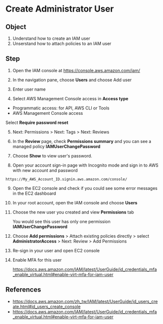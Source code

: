 # Create Administrator User

## Object

1. Understand how to create an IAM user
2. Unserstand how to attach policies to an IAM user

## Step

1. Open the IAM console at https://console.aws.amazon.com/iam/

2. In the navigation pane, choose **Users** and choose Add user

3. Enter user name 

4. Select AWS Management Console access in **Access type**

  - Programmatic access: for API, AWS CLI or Tools
  - AWS Management Console access

  Select **Require password reset**

5. Next: Permissions > Next: Tags > Next: Reviews

6. In the **Review** page, check **Permissions summary** and you can see a managed policy **IAMUserChangePassword**

7. Choose **Show** to view user's password.

8. Open your account sign-in page with Incognito mode and sign in to AWS with new account and password

```
https://My_AWS_Account_ID.signin.aws.amazon.com/console/
```

9. Open the EC2 console and check if you could see some error messages in the EC2 dashboard

10. In your root account, open the IAM console and choose **Users**

11. Choose the new user you created and view **Permissions** tab 

    You would see this user has only one permission **IAMUserChangePassword**

12. Choose **Add permissions**  > Attach existing policies directly > select **AdministratorAccess** > Next: Review > Add Permissions

13. Re-sign in your user and open EC2 console

14. Enable MFA for this user

    https://docs.aws.amazon.com/IAM/latest/UserGuide/id_credentials_mfa_enable_virtual.html#enable-virt-mfa-for-iam-user



## References

- https://docs.aws.amazon.com/zh_tw/IAM/latest/UserGuide/id_users_create.html#id_users_create_console
- https://docs.aws.amazon.com/IAM/latest/UserGuide/id_credentials_mfa_enable_virtual.html#enable-virt-mfa-for-iam-user